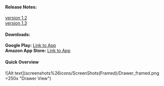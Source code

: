 #### Release Notes:
[version 1.2](https://docs.google.com/document/d/1XtYUZeaQ6vSgEG2ycBRddWwGdP-FHSjasEfK2vlDvM4/edit?usp=sharing)  
[version 1.3](https://docs.google.com/document/d/1i2ygN-3_yBM8itFcm2EFS6PWsHrQcJMGdvDemHHQn7E/edit)  

#### Downloads:
**Google Play:** [Link to App](https://play.google.com/store/apps/details?id=com.gogocosmo.cosmoqiu.fire_sticker)  
**Amazon App Store:** [Link to App](http://www.amazon.com/Renaissance-Studio-Note-it/dp/B00UE9JHUQ/ref=sr_1_1?ie=UTF8&qid=1426146416&sr=8-1&keywords=Note+it)  

#### Quick Overview
![Alt text](screenshots%26icons/ScreenShots(Framed)/Drawer_framed.png =250x "Drawer View")